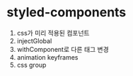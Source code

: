 # styled-components

1. css가 미리 적용된 컴포넌트
2. injectGlobal
3. withComponent로 다른 태그 변경
4. animation keyframes
5. css group